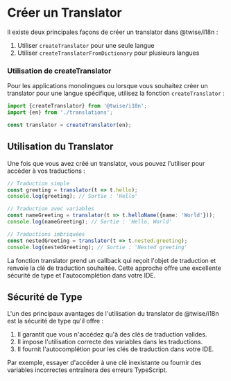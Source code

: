 # Créer un Translator

Il existe deux principales façons de créer un translator dans @twise/i18n :

1. Utiliser `createTranslator` pour une seule langue
2. Utiliser `createTranslatorFromDictionary` pour plusieurs langues

### Utilisation de createTranslator

Pour les applications monolingues ou lorsque vous souhaitez créer un translator pour une langue spécifique, utilisez la fonction `createTranslator` :

```typescript
import {createTranslator} from '@twise/i18n';
import {en} from './translations';

const translator = createTranslator(en);
```

## Utilisation du Translator

Une fois que vous avez créé un translator, vous pouvez l'utiliser pour accéder à vos traductions :

```typescript
// Traduction simple
const greeting = translator(t => t.hello);
console.log(greeting); // Sortie : 'Hello'

// Traduction avec variables
const nameGreeting = translator(t => t.helloName({name: 'World'}));
console.log(nameGreeting); // Sortie : 'Hello, World'

// Traductions imbriquées
const nestedGreeting = translator(t => t.nested.greeting);
console.log(nestedGreeting); // Sortie : 'Nested greeting'
```

La fonction translator prend un callback qui reçoit l'objet de traduction et renvoie la clé de traduction souhaitée. Cette approche offre une excellente sécurité de type et l'autocomplétion dans votre IDE.

## Sécurité de Type

L'un des principaux avantages de l'utilisation du translator de @twise/i18n est la sécurité de type qu'il offre :

1. Il garantit que vous n'accédez qu'à des clés de traduction valides.
2. Il impose l'utilisation correcte des variables dans les traductions.
3. Il fournit l'autocomplétion pour les clés de traduction dans votre IDE.

Par exemple, essayer d'accéder à une clé inexistante ou fournir des variables incorrectes entraînera des erreurs TypeScript.
